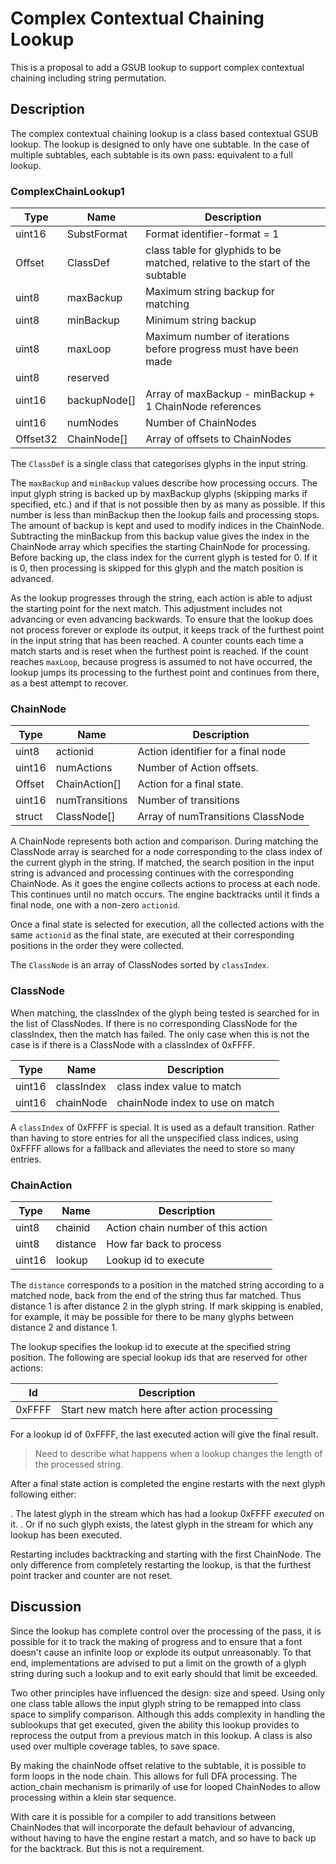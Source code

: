 # Complex Contextual Chaining Lookup

This is a proposal to add a GSUB lookup to support complex contextual chaining including string permutation.


## Description

The complex contextual chaining lookup is a class based contextual GSUB lookup. The lookup is designed to only have one subtable. In the case of multiple subtables, each subtable is its own pass: equivalent to a full lookup.

### ComplexChainLookup1

Type     | Name         | Description
-------- |------------- |--------------------------
uint16   | SubstFormat  | Format identifier-format = 1
Offset   | ClassDef     | class table for glyphids to be matched, relative to the start of the subtable
uint8    | maxBackup    | Maximum string backup for matching
uint8    | minBackup    | Minimum string backup
uint8    | maxLoop      | Maximum number of iterations before progress must have been made
uint8    | reserved     |
uint16   | backupNode[] | Array of maxBackup - minBackup + 1 ChainNode references
uint16   | numNodes	    | Number of ChainNodes
Offset32 | ChainNode[]  | Array of offsets to ChainNodes

The `ClassDef` is a single class that categorises glyphs in the input string.

The `maxBackup` and `minBackup` values describe how processing occurs. The input glyph string is backed up
by maxBackup glyphs (skipping marks if specified, etc.) and if that is not possible then by as many as possible.
If this number is less than minBackup then the lookup fails and processing stops. The amount
of backup is kept and used to modify indices in the ChainNode. Subtracting the minBackup from this backup
value gives the index in the ChainNode array which specifies the starting ChainNode for processing. Before
backing up, the class index for the current glyph is tested for 0. If it is 0, then processing is skipped
for this glyph and the match position is advanced.

As the lookup progresses through the string, each action is able to adjust the starting point for the next
match. This adjustment includes not advancing or even advancing backwards. To ensure that the lookup
does not process forever or explode its output, it keeps track of the furthest point in the input string that
has been reached. A counter counts each time a match starts and is reset when the furthest point is reached.
If the count reaches `maxLoop`, because progress is assumed to not have occurred, the lookup jumps its processing
to the furthest point and continues from there, as a best attempt to recover.

### ChainNode

Type   | Name                 | Description
------ |-----------           |--------------------------
uint8  | actionid			  | Action identifier for a final node
uint16 | numActions			  | Number of Action offsets.
Offset | ChainAction[]        | Action for a final state.
uint16 | numTransitions       | Number of transitions
struct | ClassNode[]          | Array of numTransitions ClassNode

A ChainNode represents both action and comparison. During matching the ClassNode array is searched for
a node corresponding to the class index of the current glyph in the string. If matched, the search
position in the input string is advanced and processing continues with the corresponding ChainNode.
As it goes the engine collects actions to process at each node. This continues until no match occurs.
The engine backtracks until it finds a final node, one with a non-zero `actionid`.

Once a final state is selected for execution, all the collected actions with the same `actionid` as
the final state, are executed at their corresponding positions in the order they were collected.

The `ClassNode` is an array of ClassNodes sorted by `classIndex`.

### ClassNode

When matching, the classIndex of the glyph being tested is searched for in the list of ClassNodes. If
there is no corresponding ClassNode for the classIndex, then the match has failed. The only case when
this is not the case is if there is a ClassNode with a classIndex of 0xFFFF.

Type   | Name       | Description
------ |----------- |--------------------------
uint16 | classIndex | class index value to match
uint16 | chainNode  | chainNode index to use on match

A `classIndex` of 0xFFFF is special. It is used as a default transition. Rather than having
to store entries for all the unspecified class indices, using 0xFFFF allows for a fallback and alleviates
the need to store so many entries.

### ChainAction

Type   | Name     | Description
------ |--------- |--------------------------
uint8  | chainid  | Action chain number of this action
uint8  | distance | How far back to process
uint16 | lookup   | Lookup id to execute

The `distance` corresponds to a position in the matched string according to a matched node, back from the end
of the string thus far matched. Thus distance 1 is after distance 2 in the glyph string. If mark skipping
is enabled, for example, it may be possible for there to be many glyphs between distance 2 and distance 1.

The lookup specifies the lookup id to execute at the specified string position. The following are
special lookup ids that are reserved for other actions:

Id     | Description
------ | -----------
0xFFFF | Start new match here after action processing

For a lookup id of 0xFFFF, the last executed action will give the final result.

> Need to describe what happens when a lookup changes the length of the processed string.

After a final state action is completed the engine restarts with the next glyph following either:

. The latest glyph in the stream which has had a lookup 0xFFFF _executed_ on it.
. Or if no such glyph exists, the latest glyph in the stream for which any lookup has been executed.

Restarting includes backtracking and starting with the first ChainNode. The only difference from completely
restarting the lookup, is that the furthest point tracker and counter are not reset.

## Discussion

Since the lookup has complete control over the processing of the pass, it is possible for it
to track the making of progress and to ensure that a font doesn't cause an infinite loop or explode
its output unreasonably. To that end, implementations are advised to put a limit on the growth
of a glyph string during such a lookup and to exit early should that limit be exceeded.

Two other principles have influenced the design: size and speed. Using only one class table allows
the input glyph string to be remapped into class space to simplify comparison. Although this adds complexity
in handling the sublookups that get executed, given the ability this lookup provides to reprocess
the output from a previous match in this lookup. A class is also used over multiple coverage tables, to save space.

By making the chainNode offset relative to the subtable, it is possible to form loops in the
node chain. This allows for full DFA processing. The action\_chain mechanism is primarily of use
for looped ChainNodes to allow processing within a klein star sequence.

With care it is possible for a compiler to add transitions between ChainNodes that will incorporate
the default behaviour of advancing, without having to have the engine restart a match, and
so have to back up for the backtrack. But this is not a requirement.

